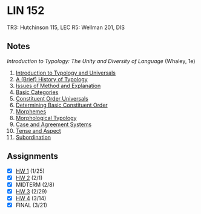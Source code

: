 # LIN 152
TR3: Hutchinson 115, LEC
R5: Wellman 201, DIS
## Notes
*Introduction to Typology: The Unity and Diversity of Language* (Whaley, 1e)
1. [Introduction to Typology and Universals](../notes/intro-typology-universals.md)
2. [A (Brief) History of Typology](../notes/history-of-typology.md)
3. [Issues of Method and Explanation](../notes/issues-method-explanation.md)
4. [Basic Categories](../notes/typology-categories)
5. [Constituent Order Universals](../notes/constituent-order-universals)
6. [Determining Basic Constituent Order](../notes/determining-basic-constituent-order.md)
7. [Morphemes](../notes/morphemes.md)
8. [Morphological Typology](../notes/morphological-typology.md)
9. [Case and Agreement Systems](../notes/case-agreement-systems.md)
12. [Tense and Aspect](../notes/tense-aspect.md)
15. [Subordination](../notes/subordination.md)
## Assignments
- [x] [HW 1](../assignments/pdf/lin152_hw1.pdf) (1/25)
- [x] [HW 2](../assignments/pdf/lin152_hw2.pdf) (2/1)
- [x] MIDTERM (2/8)
- [x] [HW 3](../assignments/pdf/lin152_hw3.pdf) (2/29)
- [x] [HW 4](../assignments/pdf/lin152_hw4.pdf) (3/14)
- [x] FINAL (3/21)